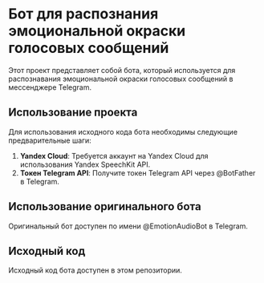 # Бот для распознания эмоциональной окраски голосовых сообщений

Этот проект представляет собой бота, который используется для распознавания эмоциональной окраски голосовых сообщений в мессенджере Telegram.

## Использование проекта

Для использования исходного кода бота необходимы следующие предварительные шаги:

1. **Yandex Cloud**: Требуется аккаунт на Yandex Cloud для использования Yandex SpeechKit API.
2. **Токен Telegram API**: Получите токен Telegram API через @BotFather в Telegram.

## Использование оригинального бота

Оригинальный бот доступен по имени @EmotionAudioBot в Telegram.

## Исходный код

Исходный код бота доступен в этом репозитории.


